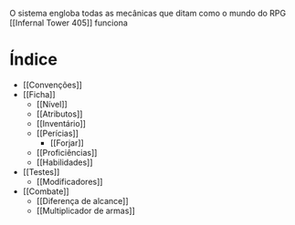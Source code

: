 O sistema engloba todas as mecânicas que ditam como o mundo do RPG [[Infernal Tower 405]] funciona
# Índice
- [[Convenções]]
- [[Ficha]]
	- [[Nível]]
	- [[Atributos]]
	- [[Inventário]]
	- [[Perícias]]
		- [[Forjar]]
	- [[Proficiências]]
	- [[Habilidades]]
- [[Testes]]
	- [[Modificadores]]
- [[Combate]]
	- [[Diferença de alcance]]
	- [[Multiplicador de armas]]